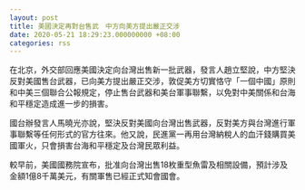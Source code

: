 ```yaml
---
layout: post
title: 美國決定再對台售武　中方向美方提出嚴正交涉
date: 2020-05-21 18:29:23.000000000 +08:00
categories: rss
---
```


在北京，外交部回應美國決定向台灣出售新一批武器，發言人趙立堅說，中方堅決反對美國售台武器，已向美方提出嚴正交涉，敦促美方切實恪守「一個中國」原則和中美三個聯合公報規定，停止售台武器和美台軍事聯繫，以免對中美關係和台海和平穩定造成進一步的損害。

國台辦發言人馬曉光亦說，堅決反對美國向台灣出售武器，反對美方與台灣進行軍事聯繫等任何形式的官方往來。他又說，民進黨一再用台灣納稅人的血汗錢購買美國軍火，只會損害台海和平穩定及台灣民眾利益。

較早前，美國國務院宣布，批准向台灣出售18枚重型魚雷及相關設備，預計涉及金額1億8千萬美元，有關軍售已經正式知會國會。
